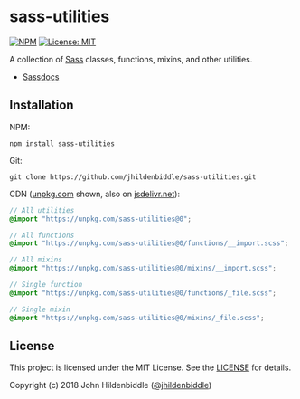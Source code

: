 # sass-utilities

[![NPM](https://img.shields.io/npm/v/sass-utilities.svg?style=flat-square)](https://www.npmjs.com/package/sass-utilities)
[![License: MIT](https://img.shields.io/badge/License-MIT-yellow.svg?style=flat-square)](https://github.com/jhildenbiddle/sass-utilities/blob/master/LICENSE)

A collection of [Sass](https://sass-lang.com/) classes, functions, mixins, and other utilities.

- [Sassdocs](https://jhildenbiddle.github.io/sass-utilities/)

## Installation

NPM:

```shell
npm install sass-utilities
```

Git:

```shell
git clone https://github.com/jhildenbiddle/sass-utilities.git
```

CDN ([unpkg.com](https://unpkg.com/) shown, also on [jsdelivr.net](https://www.jsdelivr.com/)):

```scss
// All utilities
@import "https://unpkg.com/sass-utilities@0";

// All functions
@import "https://unpkg.com/sass-utilities@0/functions/__import.scss";

// All mixins
@import "https://unpkg.com/sass-utilities@0/mixins/__import.scss";

// Single function
@import "https://unpkg.com/sass-utilities@0/functions/_file.scss";

// Single mixin
@import "https://unpkg.com/sass-utilities@0/mixins/_file.scss";
```

## License

This project is licensed under the MIT License. See the [LICENSE](https://github.com/jhildenbiddle/sass-utilities/blob/master/LICENSE) for details.

Copyright (c) 2018 John Hildenbiddle ([@jhildenbiddle](https://twitter.com/jhildenbiddle))

